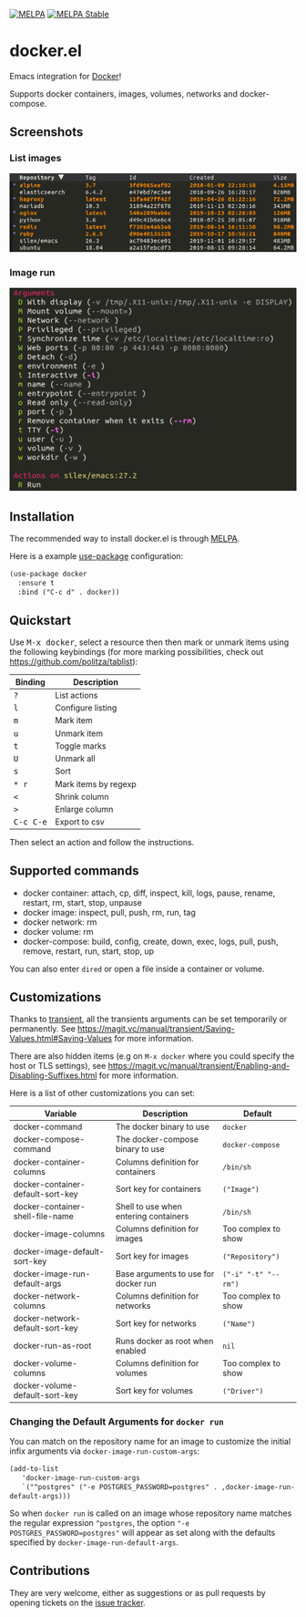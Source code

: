 [![MELPA](http://melpa.org/packages/docker-badge.svg)](http://melpa.org/#/docker)
[![MELPA Stable](http://stable.melpa.org/packages/docker-badge.svg)](http://stable.melpa.org/#/docker)

# docker.el

Emacs integration for [Docker](https://www.docker.com)!

Supports docker containers, images, volumes, networks and docker-compose.

## Screenshots

### List images

![Images list](screenshots/image-ls.png)

### Image run

![Image run](screenshots/image-run.png)

## Installation

The recommended way to install docker.el is through [MELPA](https://github.com/milkypostman/melpa).

Here is a example [use-package](https://github.com/jwiegley/use-package) configuration:

``` elisp
(use-package docker
  :ensure t
  :bind ("C-c d" . docker))
```

## Quickstart

Use <kbd>M-x docker</kbd>, select a resource then then mark or unmark items using the following keybindings (for more
marking possibilities, check out https://github.com/politza/tablist):

| Binding            | Description          |
|--------------------|----------------------|
| <kbd>?</kbd>       | List actions         |
| <kbd>l</kbd>       | Configure listing    |
| <kbd>m</kbd>       | Mark item            |
| <kbd>u</kbd>       | Unmark item          |
| <kbd>t</kbd>       | Toggle marks         |
| <kbd>U</kbd>       | Unmark all           |
| <kbd>s</kbd>       | Sort                 |
| <kbd>* r</kbd>     | Mark items by regexp |
| <kbd><</kbd>       | Shrink column        |
| <kbd>></kbd>       | Enlarge column       |
| <kbd>C-c C-e</kbd> | Export to csv        |

Then select an action and follow the instructions.

## Supported commands

- docker container: attach, cp, diff, inspect, kill, logs, pause, rename, restart, rm, start, stop, unpause
- docker image: inspect, pull, push, rm, run, tag
- docker network: rm
- docker volume: rm
- docker-compose: build, config, create, down, exec, logs, pull, push, remove, restart, run, start, stop, up

You can also enter `dired` or open a file inside a container or volume.

## Customizations

Thanks to [transient](https://github.com/magit/transient), all the transients arguments can be set temporarily or
permanently. See https://magit.vc/manual/transient/Saving-Values.html#Saving-Values for more information.

There are also hidden items (e.g on `M-x docker` where you could specify the host or TLS settings), see
https://magit.vc/manual/transient/Enabling-and-Disabling-Suffixes.html for more information.

Here is a list of other customizations you can set:

| Variable                          | Description                           | Default              |
|-----------------------------------|---------------------------------------|----------------------|
| docker-command                    | The docker binary to use              | `docker`             |
| docker-compose-command            | The docker-compose binary to use      | `docker-compose`     |
| docker-container-columns          | Columns definition for containers     | `/bin/sh`            |
| docker-container-default-sort-key | Sort key for containers               | `("Image")`          |
| docker-container-shell-file-name  | Shell to use when entering containers | `/bin/sh`            |
| docker-image-columns              | Columns definition for images         | Too complex to show  |
| docker-image-default-sort-key     | Sort key for images                   | `("Repository")`     |
| docker-image-run-default-args     | Base arguments to use for docker run  | `("-i" "-t" "--rm")` |
| docker-network-columns            | Columns definition for networks       | Too complex to show  |
| docker-network-default-sort-key   | Sort key for networks                 | `("Name")`           |
| docker-run-as-root                | Runs docker as root when enabled      | `nil`                |
| docker-volume-columns             | Columns definition for volumes        | Too complex to show  |
| docker-volume-default-sort-key    | Sort key for volumes                  | `("Driver")`         |

### Changing the Default Arguments for `docker run`

You can match on the repository name for an image to customize the initial infix arguments via `docker-image-run-custom-args`:

```elips
(add-to-list
   'docker-image-run-custom-args
   `("^postgres" ("-e POSTGRES_PASSWORD=postgres" . ,docker-image-run-default-args)))
```

So when `docker run` is called on an image whose repository name matches the regular expression `^postgres`, the option
`"-e POSTGRES_PASSWORD=postgres"` will appear as set along with the defaults specified by `docker-image-run-default-args`.

## Contributions

They are very welcome, either as suggestions or as pull requests by opening tickets
on the [issue tracker](https://github.com/Silex/docker.el/issues).

